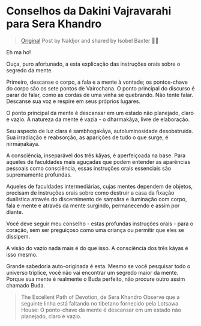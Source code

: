 # Conselhos da Dakini Vajravarahi para Sera Khandro

> [Original](https://www.lotsawahouse.org/.../excellent-path-of-devotion)
> Post by Naldjor and shared by Isobel
> Baxter 💎🌹

Eh ma ho!

Ouça, puro afortunado,
a esta explicação das instruções orais sobre o segredo da mente.

Primeiro, descanse o corpo, a fala e a mente à vontade;
os pontos-chave do corpo são os sete pontos de Vairochana.
O ponto principal do discurso é parar de falar,
como as cordas de uma vinha se quebrando.
Não tente falar.
Descanse sua voz e respire em seus próprios lugares.

O ponto principal da mente é descansar
em um estado não planejado, claro e vazio.
A natureza da mente é vazia - o dharmakāya, livre de elaboração.

Seu aspecto de luz clara é sambhogakāya, autoluminosidade desobstruída.
Sua irradiação e reabsorção, as aparições de tudo o que surge,
é nirmāṇakāya.

A consciência, inseparável dos três kāyas, é aperfeiçoada na base.
Para aqueles de faculdades mais aguçadas que podem entender as aparências pessoais como consciência, essas instruções orais essenciais são supremamente profundas.

Aqueles de faculdades intermediárias, cujas mentes dependem de objetos,
precisam de instruções orais sobre como destruir a casa da fixação dualística através do discernimento de saṃsāra e iluminação com corpo, fala e mente e através da mente surgindo, permanecendo e assim por diante.

Você deve seguir meu conselho - estas profundas instruções orais -
para o coração, sem ser preguiçoso como uma criança ou permitir que eles se dissipem.

A visão do vazio nada mais é do que isso.
A consciência dos três kāyas é isso mesmo.

Grande sabedoria auto-originada é esta.
Mesmo se você pesquisar todo o universo tríplice,
você não vai encontrar um segredo maior da mente.
Porque sua mente é realmente o Buda perfeito,
não procure outro assim chamado Buda.

> The Excellent Path of Devotion, de Sera Khandro
> Observe que a seguinte linha está faltando no tibetano fornecido pela Lotsawa House: O ponto-chave da mente é descansar em um estado não planejado, claro e vazio.
